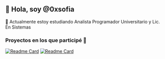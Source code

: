 <h2> 👋 Hola, soy @0xsofia </h2>

🌱 Actualmente estoy estudiando Analista Programador Universitario y Lic. En Sistemas


### Proyectos en los que participé 🍄
[![Readme Card](https://github-readme-stats.vercel.app/api/pin/?username=roo2-unlp&repo=code-smell-finder&theme=transparent)](https://github.com/roo2-unlp/code-smell-finder/blob/Duplicated-Code/documentation/Duplicated%20Code%20Sniffer/Duplicated%20Code%20Sniffer.md)
[![Readme Card](https://github-readme-stats.vercel.app/api/pin/?username=luichinni&repo=CEDICA-Proyecto-De-Software-2024&theme=transparent)](https://github.com/luichinni/CEDICA-Proyecto-De-Software-2024)
